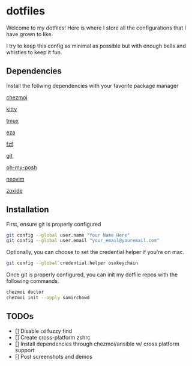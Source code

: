 # dotfiles
Welcome to my dotfiles! Here is where I store all the configurations that I have grown to like.

I try to keep this config as minimal as possible but with enough bells and whistles to keep it fun. 

## Dependencies 

Install the follwing dependencies with your favorite package manager

[chezmoi](https://www.chezmoi.io/)

[kitty](https://sw.kovidgoyal.net/kitty/)

[tmux](https://github.com/tmux/tmux/wiki)

[eza](https://github.com/eza-community/eza)

[fzf](https://github.com/junegunn/fzf)

[git](https://github.com/git/git)

[oh-my-posh](https://ohmyposh.dev/)

[neovim](https://neovim.io/)

[zoxide](https://github.com/ajeetdsouza/zoxide)

## Installation 

First, ensure git is properly configured 

```zsh
git config --global user.name "Your Name Here"
git config --global user.email "your_email@youremail.com"
```

Optionally, you can choose to set the credential helper if you're on mac.

```zsh
git config --global credential.helper osxkeychain
```

Once git is properly configured, you can init my dotfile repos with the following commands.

```zsh
chezmoi doctor
chezmoi init --apply samirchowd
```

## TODOs
- [] Disable `cd` fuzzy find
- [] Create cross-platform zshrc 
- [] Install dependencies through chezmoi/ansible w/ cross platform support 
- [] Post screenshots and demos
